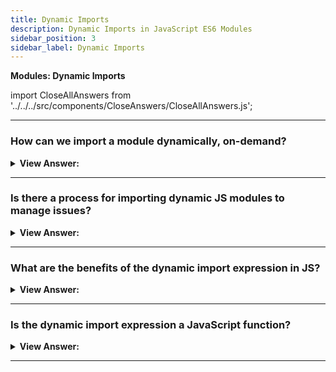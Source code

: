 ```yaml
---
title: Dynamic Imports
description: Dynamic Imports in JavaScript ES6 Modules
sidebar_position: 3
sidebar_label: Dynamic Imports
---
```


**Modules: Dynamic Imports**

import CloseAllAnswers from '../../../src/components/CloseAnswers/CloseAllAnswers.js';

<CloseAllAnswers />

---

### How can we import a module dynamically, on-demand?

<details>
  <summary><strong>View Answer:</strong></summary>
  <div>
  <div><strong>Interview Response:</strong> Dynamic imports get achieved by using the import expression. The import(module) expression loads the module and returns a promise that resolves into a module object that contains all its exports. It gets called from any place in the code.
</div><br />
  <div><strong className="codeExample">Code Example:</strong><br /><br />

  <div></div>

```js
// 📁 say.js
export function hi() {
  alert(`Hello`);
}

export function bye() {
  alert(`Bye`);
}

// Then dynamic import can be like this

let { hi, bye } = await import('./say.js');

hi();
bye();
```

  </div>
  </div>
</details>

---

### Is there a process for importing dynamic JS modules to manage issues?

<details>
  <summary><strong>View Answer:</strong></summary>
  <div>
  <div><strong>Interview Response:</strong> In simple terms, we can handle errors in dynamic imports the same way we handle errors in promises by using the then and catch methods.
</div><br />
  <div><strong className="codeExample">Code Example:</strong><br /><br />

  <div></div>

```js
let modulePath = prompt("Which module to load?");

import(modulePath)
  .then(obj => <module object>)
  .catch(err => <loading error, e.g. if no such module>)
```

  </div>
  </div>
</details>

---

### What are the benefits of the dynamic import expression in JS?

<details>
  <summary><strong>View Answer:</strong></summary>
  <div>
  <div><strong>Interview Response:</strong> The main benefit of dynamic imports is that they allow you to load JavaScript modules dynamically. This implementation makes it useful for lazy-loading or computed module specifier strings. In addition, dynamic imports provide us with a promise, allowing access to the .then and .catch methods for handling (catch error). Dynamic imports work in regular scripts; they don’t require script type="module".
</div>
  </div>
</details>

---

### Is the dynamic import expression a JavaScript function?

<details>
  <summary><strong>View Answer:</strong></summary>
  <div>
  <div><strong>Interview Response:</strong> No, although import() looks like a function call, it’s a special syntax that happens to use parentheses (similar to super()). So, we cannot copy import to a variable or use call/apply with it. It is not a function.
</div>
  </div>
</details>

---
